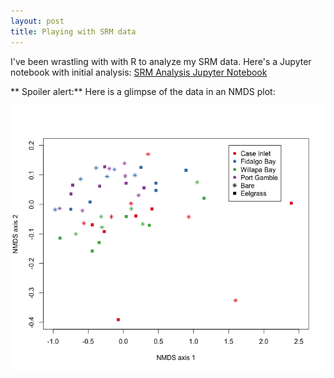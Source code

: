 ```yaml
---
layout: post
title: Playing with SRM data
---
```


I've been wrastling with with R to analyze my SRM data. Here's a Jupyter notebook with initial analysis: [ SRM Analysis Jupyter Notebook](https://github.com/laurahspencer/Geoduck-DNR/blob/master/Documentation/SRM%20Data%20Analysis%2C%20Initial%20Attempt.ipynb)

** Spoiler alert:** Here is a glimpse of the data in an NMDS plot: 

![zoomed in nmds](https://github.com/laurahspencer/Geoduck-DNR/blob/master/Analyses/2017-August_SRM-Analysis/2017-08-24-zoomed-mean-sample-nmds.png?raw=true)
